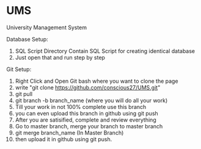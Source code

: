# UMS
University Management System

Database Setup:
1. SQL Script Directory Contain SQL Script for creating identical database
2. Just open that and run step by step

Git Setup:
1. Right Click and Open Git bash where you want to clone the page
2. write "git clone https://github.com/conscious27/UMS.git"
3. git pull
4. git branch -b branch_name (where you will do all your work)
5. Till your work in not 100% complete use this branch
6. you can even upload this branch in github using git push
7. After you are satisified, complete and review everything
8. Go to master branch, merge your branch to master branch
9. git merge branch_name (In Master Branch)
10. then upload it in github using git push.
